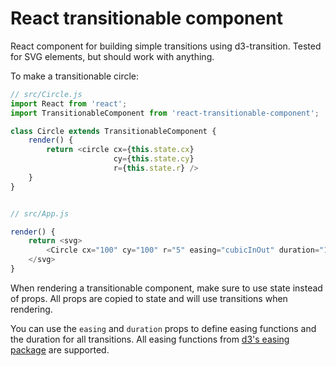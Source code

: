 
# React transitionable component

React component for building simple transitions using
d3-transition. Tested for SVG elements, but should work with anything.

To make a transitionable circle:

```javascript
// src/Circle.js
import React from 'react';
import TransitionableComponent from 'react-transitionable-component';

class Circle extends TransitionableComponent {
    render() {
        return <circle cx={this.state.cx}
                       cy={this.state.cy}
                       r={this.state.r} />
    }
}


// src/App.js

render() {
    return <svg>
        <Circle cx="100" cy="100" r="5" easing="cubicInOut" duration="1500" />
    </svg>
}

```

When rendering a transitionable component, make sure to use state instead of
props. All props are copied to state and will use transitions when
rendering.

You can use the `easing` and `duration` props to define easing
functions and the duration for all transitions. All easing functions
from [d3's easing package](https://github.com/d3/d3-ease) are supported.
